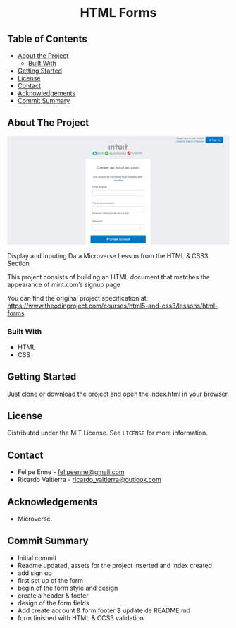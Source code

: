 <!--
*** Thanks for checking out this README Template. 
-->


<!-- PROJECT TITLE -->

<br />
<h1 align="center">HTML Forms</h1>




<!-- TABLE OF CONTENTS -->


## Table of Contents

* [About the Project](#about-the-project)
  * [Built With](#built-with)
* [Getting Started](#getting-started)
* [License](#license)
* [Contact](#contact)
* [Acknowledgements](#acknowledgements)
* [Commit Summary](#commit-summary)


<!-- ABOUT THE PROJECT -->
## About The Project

![Screenshot Image](assets/images/screenshot.png)

Display and Inputing Data Microverse Lesson from the HTML & CSS3 Section

This project consists of building an HTML document that matches the appearance of mint.com’s signup page

You can find the original project specification at: https://www.theodinproject.com/courses/html5-and-css3/lessons/html-forms



### Built With 

* HTML
* CSS



<!-- GETTING STARTED -->
## Getting Started

Just clone or download the project and open the index.html in your browser.


<!-- LICENSE -->
## License

Distributed under the MIT License. See `LICENSE` for more information.

<!-- CONTACT -->
## Contact
* Felipe Enne - felipeenne@gmail.com <br/>
* Ricardo Valtierra - ricardo_valtierra@outlook.com


<!-- ACKNOWLEDGEMENTS -->
## Acknowledgements


* Microverse.


<!-- COMMIT -->
## Commit Summary
* Initial commit
* Readme updated, assets for the project inserted and index created
* add sign up
* first set up of the form
* begin of the form style and design
* create a header & footer
* design of the form fields
* Add create account & form footer $ update de README.md
* form finished with HTML & CCS3 validation